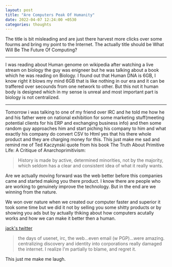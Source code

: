 ```yaml
---
layout: post
title: "Are Computers Peak Of Humanity"
date: 2022-04-07 12:24:00 +0530
categories: thoughts
---
```


The title is bit misleading and are just there harvest more clicks over some fourms and bring my point to the Internet. The actually title should be What Will Be The Future Of Computing?

---

I was reading about Human genome on wikipedia after watching a live stream on biology the guy was enigneer but he was talking about a book which he was reading on Biology.
I found out that Human DNA is 6GB, I know right it blows my mind 6GB that is like nothing in our era and it can be traffered over secounds from one network to other. But this not it human body is designed which in my sense is unreal and most important 
part is biology is not centralized.

---


Tomorrow i was talking to one of my friend over IRC and he told me how he and his father were on national exhibition for some marketing stuff(meeting potential clients for his ERP and exchanging business info) and then some random guy approaches him and start piching his company to him and what exactly his company do convert CSV to Html yes that his there whole product and they are charging money for this. This just make 
me sad and remind me of Ted Kaczynski quote from his book The Truth About Primitive 
Life: A Critique of Anarchoprimitivism:



> History is made by active, determined minorities, not by the majority, which seldom has a clear and consistent idea of what it really wants.


Are we actually moving forward was the web better before this companies came and started making you there product. I know there are people who are working to genuinely improve the technology. But in the end are we winning from the nature. 

We won over nature when we created our computer faster and superior it took some time but we did it not by selling you some shitty products or by showing you ads but by actually thiking about how computers acutally works and how we can make it better then a human.

[jack's twitter]('https://twitter.com/jack/status/1510314535671922689')
> the days of usenet, irc, the web...even email (w PGP)...were amazing. centralizing discovery and identity into corporations really damaged the internet.
I realize I'm partially to blame, and regret it.


This just me make me laugh.